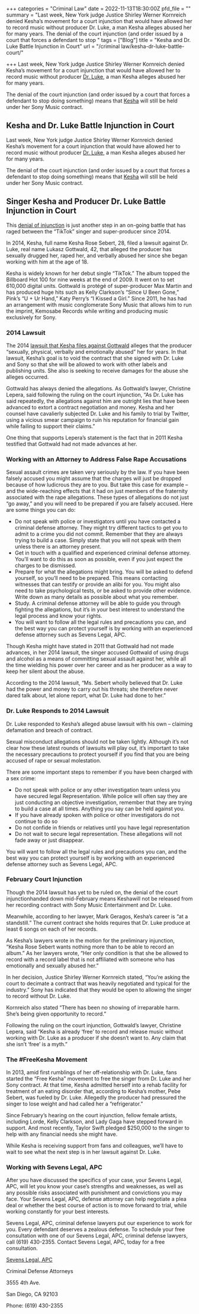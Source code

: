 +++
categories = "Criminal Law"
date = 2022-11-13T18:30:00Z
pfd_file = ""
summary = "Last week, New York judge Justice Shirley Werner Kornreich denied Kesha’s movement for a court injunction that would have allowed her to record music without producer Dr. Luke, a man Kesha alleges abused her for many years. The denial of the court injunction (and order issued by a court that forces a defendant to stop "
tags = ["Blog"]
title = "Kesha and Dr. Luke Battle Injunction in Court"
url = "/criminal law/kesha-dr-luke-battle-court/"

+++
Last week, New York judge Justice Shirley Werner Kornreich denied Kesha’s movement for a court injunction that would have allowed her to record music without producer [Dr. Luke](https://www.sevenslegal.com/), a man Kesha alleges abused her for many years.

The denial of the court injunction (and order issued by a court that forces a defendant to stop doing something) means that [Kesha](https://www.sevenslegal.com/) will still be held under her Sony Music contract.

## Kesha and Dr. Luke Battle Injunction in Court

Last week, New York judge Justice Shirley Werner Kornreich denied Kesha’s movement for a court injunction that would have allowed her to record music without producer [Dr. Luke](https://www.sevenslegal.com/), a man Kesha alleges abused her for many years.

The denial of the court injunction (and order issued by a court that forces a defendant to stop doing something) means that [Kesha](https://www.sevenslegal.com/) will still be held under her Sony Music contract.

## Singer Kesha and Producer Dr. Luke Battle Injunction in Court

This [denial of injunction](https://www.sevenslegal.com/) is just another step in an on-going battle that has raged between the “TikTok” singer and super-producer since 2014.

In 2014, Kesha, full name Kesha Rose Sebert, 28, filed a lawsuit against Dr. Luke, real name Lukasz Gottwald, 42, that alleged the producer has sexually drugged her, raped her, and verbally abused her since she began working with him at the age of 18.

Kesha is widely known for her debut single “TikTok.” The album topped the Billboard Hot 100 for nine weeks at the end of 2009. It went on to set 610,000 digital units. Gottwald is protégé of super-producer Max Martin and has produced huge hits such as Kelly Clarkson’s “Since U Been Gone,” Pink’s “U + Ur Hand,” Katy Perry’s “I Kissed a Girl.” Since 2011, he has had an arrangement with music conglomerate Sony Music that allows him to run the imprint, Kemosabe Records while writing and producing music exclusively for Sony.

### 2014 Lawsuit

The 2014 [lawsuit that Kesha files against Gottwald](https://www.sevenslegal.com/) alleges that the producer “sexually, physical, verbally and emotionally abused” her for years. In that lawsuit, Kesha’s goal is to void the contract that she signed with Dr. Luke and Sony so that she will be allowed to work with other labels and publishing units. She also is seeking to receive damages for the abuse she alleges occurred.

Gottwald has always denied the allegations. As Gottwald’s lawyer, Christine Lepera, said following the ruling on the court injunction, “As Dr. Luke has said repeatedly, the allegations against him are outright lies that have been advanced to extort a contract negotiation and money. Kesha and her counsel have cavalierly subjected Dr. Luke and his family to trial by Twitter, using a vicious smear campaign to ruin his reputation for financial gain while failing to support their claims.”

One thing that supports Lepera’s statement is the fact that in 2011 Kesha testified that Gottwald had not made advances at her.

### Working with an Attorney to Address False Rape Accusations

Sexual assault crimes are taken very seriously by the law. If you have been falsely accused you might assume that the charges will just be dropped because of how ludicrous they are to you. But take this case for example – and the wide-reaching effects that it had on just members of the fraternity associated with the rape allegations. These types of allegations do not just “go away,” and you will need to be prepared if you are falsely accused. Here are some things you can do:

* Do not speak with police or investigators until you have contacted a criminal defense attorney. They might try different tactics to get you to admit to a crime you did not commit. Remember that they are always trying to build a case. Simply state that you will not speak with them unless there is an attorney present.
* Get in touch with a qualified and experienced criminal defense attorney. You’ll want to do this as soon as possible, even if you just expect the charges to be dismissed.
* Prepare for what the allegations might bring. You will be asked to defend yourself, so you’ll need to be prepared. This means contacting witnesses that can testify or provide an alibi for you. You might also need to take psychological tests, or be asked to provide other evidence. Write down as many details as possible about what you remember.
* Study. A criminal defense attorney will be able to guide you through fighting the allegations, but it’s in your best interest to understand the legal process and know your rights.
* You will want to follow all the legal rules and precautions you can, and the best way you can protect yourself is by working with an experienced defense attorney such as Sevens Legal, APC.

Though Kesha might have stated in 2011 that Gottwald had not made advances, in her 2014 lawsuit, the singer accused Gottwald of using drugs and alcohol as a means of committing sexual assault against her, while all the time wielding his power over her career and as her producer as a way to keep her silent about the abuse.

According to the 2014 lawsuit, “Ms. Sebert wholly believed that Dr. Luke had the power and money to carry out his threats; she therefore never dared talk about, let alone report, what Dr. Luke had done to her.”

### Dr. Luke Responds to 2014 Lawsuit

Dr. Luke responded to Kesha’s alleged abuse lawsuit with his own – claiming defamation and breach of contract.

Sexual misconduct allegations should not be taken lightly. Although it’s not clear how these latest rounds of lawsuits will play out, it’s important to take the necessary precautions to protect yourself if you find that you are being accused of rape or sexual molestation.

There are some important steps to remember if you have been charged with a sex crime:

* Do not speak with police or any other investigation team unless you have secured legal Representation. While police will often say they are just conducting an objective investigation, remember that they are trying to build a case at all times. Anything you say can be held against you.
* If you have already spoken with police or other investigators do not continue to do so
* Do not confide in friends or relatives until you have legal representation
* Do not wait to secure legal representation. These allegations will not fade away or just disappear.

You will want to follow all the legal rules and precautions you can, and the best way you can protect yourself is by working with an experienced defense attorney such as Sevens Legal, APC.

### February Court Injunction

Though the 2014 lawsuit has yet to be ruled on, the denial of the court injunctionhanded down mid-February means Keshawill not be released from her recording contract with Sony Music Entertainment and Dr. Luke.

Meanwhile, according to her lawyer, Mark Geragos, Kesha’s career is “at a standstill.” The current contract she holds requires that Dr. Luke produce at least 6 songs on each of her records.

As Kesha’s lawyers wrote in the motion for the preliminary injunction, “Kesha Rose Sebert wants nothing more than to be able to record an album.” As her lawyers wrote, “Her only condition is that she be allowed to record with a record label that is not affiliated with someone who has emotionally and sexually abused her.”

In her decision, Justice Shirley Werner Kornreich stated, “You’re asking the court to decimate a contract that was heavily negotiated and typical for the industry.” Sony has indicated that they would be open to allowing the singer to record without Dr. Luke.

Kornreich also stated “There has been no showing of irreparable harm. She’s being given opportunity to record.”

Following the ruling on the court injunction, Gottwald’s lawyer, Christine Lepera, said “Kesha is already ‘free’ to record and release music without working with Dr. Luke as a producer if she doesn’t want to. Any claim that she isn’t ‘free’ is a myth.”

### The #FreeKesha Movement

In 2013, amid first rumblings of her off-relationship with Dr. Luke, fans started the “Free Kesha” movement to free the singer from Dr. Luke and her Sony contract. At that time, Kesha admitted herself into a rehab facility for treatment of an eating disorder that, according to Kesha’s mother, Pebe Sebert, was fueled by Dr. Luke. Allegedly the producer had pressured the singer to lose weight and had called her a “refrigerator.”

Since February’s hearing on the court injunction, fellow female artists, including Lorde, Kelly Clarkson, and Lady Gaga have stepped forward in support. And most recently, Taylor Swift pledged $250,000 to the singer to help with any financial needs she might have.

While Kesha is receiving support from fans and colleagues, we’ll have to wait to see what the next step is in her lawsuit against Dr. Luke.

### Working with Sevens Legal, APC

After you have discussed the specifics of your case, your Sevens Legal, APC, will let you know your case’s strengths and weaknesses, as well as any possible risks associated with punishment and convictions you may face. Your Sevens Legal, APC, defense attorney can help negotiate a plea deal or whether the best course of action is to move forward to trial, while working constantly for your best interests.

Sevens Legal, APC, criminal defense lawyers put our experience to work for you. Every defendant deserves a zealous defense. To schedule your free consultation with one of our Sevens Legal, APC, criminal defense lawyers, call (619) 430-2355. Contact Sevens Legal, APC, today for a free consultation.

[Sevens Legal, APC](https://www.sevenslegal.com/ "Sevens Legal, APC")

Criminal Defense Attorneys

3555 4th Ave.

San Diego, CA 92103

Phone: (619) 430-2355